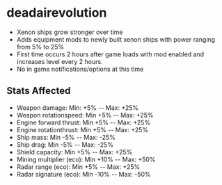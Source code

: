 # deadairevolution
- Xenon ships grow stronger over time
- Adds equipment mods to newly built xenon ships with power ranging from 5% to 25%
- First time occurs 2 hours after game loads with mod enabled and increases level every 2 hours.
- No in game notifications/options at this time

## Stats Affected
- Weapon damage: Min: +5% -- Max: +25%
- Weapon rotationspeed: Min +5% -- Max: +25%
- Engine forward thrust: Min +5% -- Max: +25%
- Engine rotationthrust: Min +5% -- Max: +25%
- Ship mass: Min -5% -- Max: -25%
- Ship drag: Min -5% -- Max: -25%
- Shield capacity: Min +5% -- Max: +25%
- Mining multiplier (eco): Min +10% -- Max: +50%
- Radar range (eco): Min +5% -- Max: +25%
- Radar signature (eco): Min -10% -- Max: -50%
